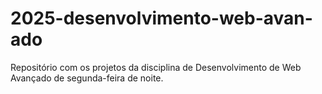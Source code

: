 # 2025-desenvolvimento-web-avan-ado
Repositório com os projetos da disciplina de Desenvolvimento de Web Avançado de segunda-feira de noite.
